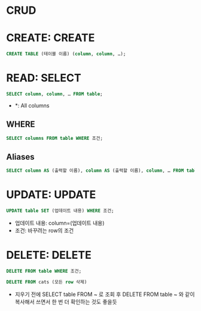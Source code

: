 # CRUD

# CREATE: CREATE

```SQL
CREATE TABLE (테이블 이름) (column, column, …);
```

# READ: SELECT

```SQL
SELECT column, column, … FROM table;
```

- *: All columns

## WHERE

```SQL
SELECT columns FROM table WHERE 조건;
```

## Aliases

```SQL
SELECT column AS (출력할 이름), column AS (출력할 이름), column, … FROM table;
```

# UPDATE: UPDATE

```SQL
UPDATE table SET (업데이트 내용) WHERE 조건;
```

- 업데이트 내용: column=(업데이트 내용)
- 조건: 바꾸려는 row의 조건

# DELETE: DELETE

```SQL
DELETE FROM table WHERE 조건;
```

```SQL
DELETE FROM cats (모든 row 삭제)
```

- 지우기 전에 SELECT table FROM ~ 로 조회 후 DELETE FROM table ~ 와 같이 복사해서 쓰면서 한 번 더 확인하는 것도 좋을듯